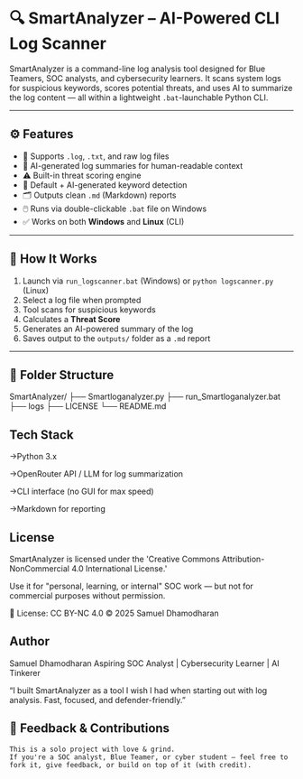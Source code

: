 # 🔍 SmartAnalyzer – AI-Powered CLI Log Scanner

SmartAnalyzer is a command-line log analysis tool designed for Blue Teamers, SOC analysts, and cybersecurity learners. It scans system logs for suspicious keywords, scores potential threats, and uses AI to summarize the log content — all within a lightweight `.bat`-launchable Python CLI.

---

## ⚙️ Features

- 📄 Supports `.log`, `.txt`, and raw log files
- 🧠 AI-generated log summaries for human-readable context
- ⚠️ Built-in threat scoring engine
- 🧰 Default + AI-generated keyword detection
- 🗂️ Outputs clean `.md` (Markdown) reports
- 🖱️ Runs via double-clickable `.bat` file on Windows
- ✅ Works on both **Windows** and **Linux** (CLI)

---

## 🚀 How It Works

1. Launch via `run_logscanner.bat` (Windows) or `python logscanner.py` (Linux)
2. Select a log file when prompted
3. Tool scans for suspicious keywords
4. Calculates a **Threat Score**
5. Generates an AI-powered summary of the log
6. Saves output to the `outputs/` folder as a `.md` report

---

## 📂 Folder Structure

SmartAnalyzer/
├── Smartloganalyzer.py
├── run_Smartloganalyzer.bat
├── logs
├── LICENSE
└── README.md

## Tech Stack
->Python 3.x

->OpenRouter API / LLM for log summarization

->CLI interface (no GUI for max speed)

->Markdown for reporting

## License
SmartAnalyzer is licensed under the 'Creative Commons Attribution-NonCommercial 4.0 International License.'

Use it for "personal, learning, or internal" SOC work — but not for commercial purposes without permission.

🔗 License: CC BY-NC 4.0
© 2025 Samuel Dhamodharan

## Author
Samuel Dhamodharan
Aspiring SOC Analyst | Cybersecurity Learner | AI Tinkerer

“I built SmartAnalyzer as a tool I wish I had when starting out with log analysis. Fast, focused, and defender-friendly.”

## 📩 Feedback & Contributions
    This is a solo project with love & grind.
    If you're a SOC analyst, Blue Teamer, or cyber student — feel free to fork it, give feedback, or build on top of it (with credit).




